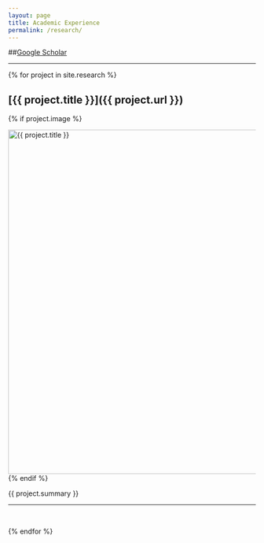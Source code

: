 ```yaml
---
layout: page
title: Academic Experience
permalink: /research/
---
```


##[Google Scholar](https://scholar.google.com/citations?user=JfJxAvcAAAAJ)

---

{% for project in site.research %}

## [{{ project.title }}]({{ project.url }})


{% if project.image %}
<br>

<img src="{{ project.image }}" alt="{{ project.title }}" width="700">

<br>
{% endif %}

{{ project.summary }}

---

<br>


{% endfor %}
